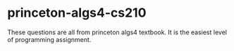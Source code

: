 # princeton-algs4-cs210
These questions are all from princeton algs4 textbook. 
It is the easiest level of programming assignment. 
